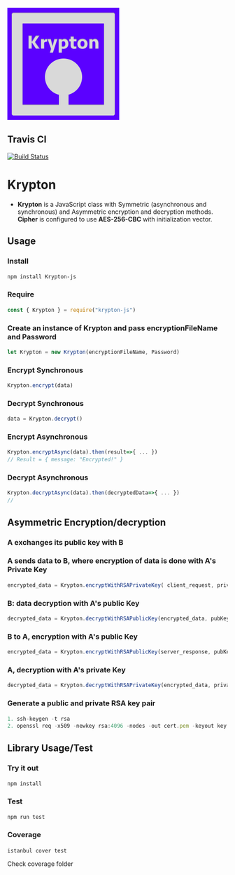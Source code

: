 ![Krypton Icon](https://raw.githubusercontent.com/HydroCarbons/krypton/master/krypton-256.png)

## Travis CI
[![Build Status](https://travis-ci.com/HydroCarbons/krypton.svg?branch=master)](https://travis-ci.com/HydroCarbons/krypton)

# Krypton
- **Krypton** is a JavaScript class with Symmetric (asynchronous and synchronous) and Asymmetric encryption and decryption methods. **Cipher** is configured to use **AES-256-CBC** with initialization vector.

## Usage

### Install
` npm install Krypton-js `

### Require
```javascript
const { Krypton } = require("krypton-js")
```
### Create an instance of Krypton and pass encryptionFileName and Password
```javascript
let Krypton = new Krypton(encryptionFileName, Password)
```

### Encrypt Synchronous
```javascript
Krypton.encrypt(data)
```

### Decrypt Synchronous
```javascript
data = Krypton.decrypt()
```

### Encrypt Asynchronous
```javascript
Krypton.encryptAsync(data).then(result=>{ ... })
// Result = { message: "Encrypted!" }
```

### Decrypt Asynchronous
```javascript
Krypton.decryptAsync(data).then(decryptedData=>{ ... })
//
```

## Asymmetric Encryption/decryption

### A exchanges its public key with B
### A sends data to B, where encryption of data is done with A's Private Key
```javascript
encrypted_data = Krypton.encryptWithRSAPrivateKey( client_request, privateKey )
```

### B: data decryption with A's public Key
```javascript
decrypted_data = Krypton.decryptWithRSAPublicKey(encrypted_data, pubKey)
```
### B to A, encryption with A's public Key
```javascript
encrypted_data = Krypton.encryptWithRSAPublicKey(server_response, pubKey)
```

### A, decryption with A's private Key
```javascript
decrypted_data = Krypton.decryptWithRSAPrivateKey(encrypted_data, privateKey)
```

### Generate a public and private RSA key pair
```javascript
1. ssh-keygen -t rsa
2. openssl req -x509 -newkey rsa:4096 -nodes -out cert.pem -keyout key.pem -days 365
```

## Library Usage/Test
### Try it out
` npm install `

### Test
` npm run test `

### Coverage
` istanbul cover test `

Check coverage folder
